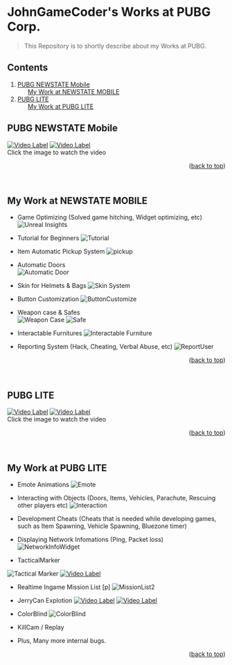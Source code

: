 <div id="top"></div>

# JohnGameCoder's Works at PUBG Corp.
  > This Repository is to shortly describe about my Works at PUBG. 

## Contents
  <ol>
    <li>
      <a href="#pubg-newstate-mobile">PUBG NEWSTATE Mobile</a>
        <ul><a href="#my-work-at-newstate-mobile"> My Work at NEWSTATE MOBILE</a></ul>
    </li>
    <li>
      <a href="#pubg-lite">PUBG LITE </a> 
        <ul><a href="#my-work-at-pubg-lite"> My Work at PUBG LITE</a></ul>
    </li>
  </ol>



## PUBG NEWSTATE Mobile
  [![Video Label](http://img.youtube.com/vi/htld_r86pfI/0.jpg)](https://youtu.be/htld_r86pfI) [![Video Label](http://img.youtube.com/vi/sJ4GFIVX1z4/0.jpg)](https://youtu.be/sJ4GFIVX1z4)
  <br /> Click the image to watch the video
<p align="right">(<a href="#top">back to top</a>)</p><br />

## My Work at NEWSTATE MOBILE
  * Game Optimizing (Solved game hitching, Widget optimizing, etc)
  ![Unreal Insights](https://user-images.githubusercontent.com/35551084/163561929-86df78e8-3662-4397-aa9c-8480c17fa783.jpg)

  * Tutorial for Beginners
  ![Tutorial](https://user-images.githubusercontent.com/35551084/163388580-93b3fdc2-3bc6-4b56-8341-c83ac28f2061.JPG) <br />

  * Item Automatic Pickup System 
  ![pickup](https://user-images.githubusercontent.com/35551084/163388905-25c51e04-5836-48bb-924f-35cb0531ff25.JPG) <br />

  * Automatic Doors <br />
  ![Automatic Door](https://user-images.githubusercontent.com/35551084/163410983-2ef27444-9eb5-41d7-8008-180dd3e1513a.JPG)

  * Skin for Helmets & Bags
  ![Skin System](https://user-images.githubusercontent.com/35551084/163411137-f8f81185-f6ff-43e8-a8f2-19b6cf927e40.JPG)

  * Button Customization
  ![ButtonCustomize](https://user-images.githubusercontent.com/35551084/163411391-d6a82ae8-dc1b-4477-bd91-a6eae9ebbe02.jpg)

  * Weapon case & Safes <br />
  ![Weapon Case](https://user-images.githubusercontent.com/35551084/163411601-6dfb9b76-8f18-4640-9c21-f963ff65adae.JPG)
  ![Safe](https://user-images.githubusercontent.com/35551084/163411635-7fe30105-5b8d-44eb-95f5-96a563cc7312.JPG)

  * Interactable Furnitures
  ![Interactable Furniture](https://user-images.githubusercontent.com/35551084/163411805-d4ff4f73-1a65-4a28-b9fd-5536abe836fd.JPG)

  * Reporting System (Hack, Cheating, Verbal Abuse, etc)
  ![ReportUser](https://user-images.githubusercontent.com/35551084/163412370-2075fe35-ceb2-4cc3-a6a7-144ac9a79d87.jpg)


<p align="right">(<a href="#top">back to top</a>)</p><br />

## PUBG LITE
  [![Video Label](http://img.youtube.com/vi/vl4CuBw85f8/0.jpg)](https://youtu.be/vl4CuBw85f8) [![Video Label](http://img.youtube.com/vi/-oxXpfVK9rY/0.jpg)](https://youtu.be/-oxXpfVK9rY) <br />
Click the image to watch the video
<p align="right">(<a href="#top">back to top</a>)</p><br />

## My Work at PUBG LITE
  * Emote Animations
  ![Emote](https://user-images.githubusercontent.com/35551084/71655966-b5f2bc00-2d7c-11ea-8d13-852b2daf54b1.jpg) <br />

  * Interacting with Objects (Doors, Items, Vehicles, Parachute, Rescuing other players etc)
  ![Interaction](https://user-images.githubusercontent.com/35551084/71656751-f9025e80-2d7f-11ea-860d-b0b5b328c1ce.jpg) <br />

  * Development Cheats 
  (Cheats that is needed while developing games, such as  Item Spawning, Vehicle Spawning, Bluezone timer) <br />

  * Displaying Network Infomations (Ping, Packet loss)
  ![NetworkInfoWidget](https://user-images.githubusercontent.com/35551084/71655537-98245780-2d7a-11ea-8f77-f16c886af218.JPG) <br />

  * TacticalMarker

  ![Tactical Marker](https://user-images.githubusercontent.com/35551084/71655659-1aad1700-2d7b-11ea-9dcd-6ca92152d396.JPG) 
  [![Video Label](http://img.youtube.com/vi/wUi2X_2ozvM/0.jpg)](https://youtu.be/wUi2X_2ozvM) <br />

  * Realtime Ingame Mission List [p]
  ![MissionList2](https://user-images.githubusercontent.com/35551084/71657363-e178a500-2d82-11ea-9a68-fce944a3249a.jpg) <br />

  * JerryCan Explotion
  [![Video Label](http://img.youtube.com/vi/U8yg96qlk1c/0.jpg)](https://youtu.be/U8yg96qlk1c)
  [![Video Label](http://img.youtube.com/vi/WHcISFdyFGI/0.jpg)](https://youtu.be/WHcISFdyFGI)

  * ColorBlind
  ![ColorBlind](https://user-images.githubusercontent.com/35551084/71657148-f9035e00-2d81-11ea-847b-8bfdb56f4f5d.jpg) <br />

  * KillCam / Replay <br />

  * Plus, Many more internal bugs. 
<p align="right">(<a href="#top">back to top</a>)</p><br />





